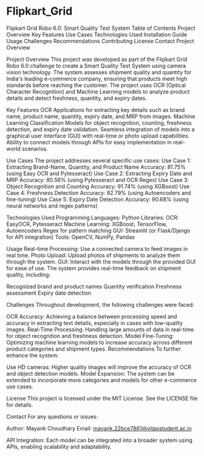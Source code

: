 # Flipkart_Grid

Flipkart Grid Robo 6.0: Smart Quality Test System
Table of Contents
Project Overview
Key Features
Use Cases
Technologies Used
Installation Guide
Usage
Challenges
Recommendations
Contributing
License
Contact
Project Overview

Project Overview
This project was developed as part of the Flipkart Grid Robo 6.0 challenge to create a Smart Quality Test System using camera vision technology. The system assesses shipment quality and quantity for India's leading e-commerce company, ensuring that products meet high standards before reaching the customer. The project uses OCR (Optical Character Recognition) and Machine Learning models to analyze product details and detect freshness, quantity, and expiry dates.

Key Features
OCR Applications for extracting key details such as brand name, product name, quantity, expiry date, and MRP from images.
Machine Learning Classification Models for object recognition, counting, freshness detection, and expiry date validation.
Seamless integration of models into a graphical user interface (GUI) with real-time or photo upload capabilities.
Ability to connect models through APIs for easy implementation in real-world scenarios.

Use Cases
The project addresses several specific use cases:
Use Case 1: Extracting Brand-Name, Quantity, and Product Name
Accuracy: 81.75% (using Easy OCR and Pytesseract)
Use Case 2: Extracting Expiry Date and MRP
Accuracy: 80.56% (using Pytesseract and OCR Regex)
Use Case 3: Object Recognition and Counting
Accuracy: 91.74% (using XGBoost)
Use Case 4: Freshness Detection
Accuracy: 92.79% (using Autoencoders and fine-tuning)
Use Case 5: Expiry Date Detection
Accuracy: 90.68% (using neural networks and regex patterns)

Technologies Used
Programming Languages: Python
Libraries:
OCR: EasyOCR, Pytesseract
Machine Learning: XGBoost, TensorFlow, Autoencoders
Regex for pattern matching
GUI: Streamlit (or Flask/Django for API integration)
Tools: OpenCV, NumPy, Pandas

Usage
Real-time Processing: Use a connected camera to feed images in real time.
Photo Upload: Upload photos of shipments to analyze them through the system.
GUI: Interact with the models through the provided GUI for ease of use.
The system provides real-time feedback on shipment quality, including:

Recognized brand and product names
Quantity verification
Freshness assessment
Expiry date detection

Challenges
Throughout development, the following challenges were faced:

OCR Accuracy: Achieving a balance between processing speed and accuracy in extracting text details, especially in cases with low-quality images.
Real-Time Processing: Handling large amounts of data in real-time for object recognition and freshness detection.
Model Fine-Tuning: Optimizing machine learning models to increase accuracy across different product categories and shipment types.
Recommendations
To further enhance the system:

Use HD cameras: Higher quality images will improve the accuracy of OCR and object detection models.
Model Expansion: The system can be extended to incorporate more categories and models for other e-commerce use cases.

License
This project is licensed under the MIT License. See the LICENSE file for details.

Contact
For any questions or issues:

Author: Mayank Choudhary
Email: mayank.22bce7861@vitapstudent.ac.in

API Integration: Each model can be integrated into a broader system using APIs, enabling scalability and adaptability.
